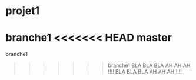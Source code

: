 # projet1
branche1
<<<<<<< HEAD
master
=======
branche1
>>>>>>> branche1
BLA BLA BLA AH AH AH !!!!
BLA BLA BLA AH AH AH !!!!




